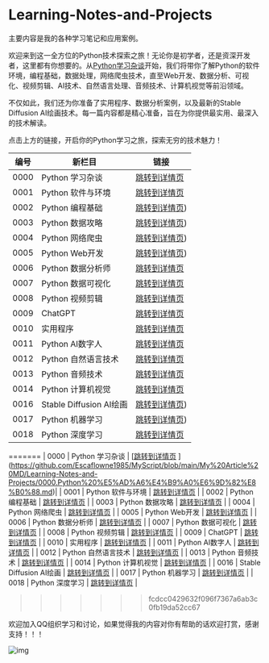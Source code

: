 # Learning-Notes-and-Projects
 主要内容是我的各种学习笔记和应用案例。



欢迎来到这一全方位的Python技术探索之旅！无论你是初学者，还是资深开发者，这里都有你想要的。从[Python学习杂谈](https://github.com/Escaflowne1985/Learning-Notes-and-Projects/blob/main/0000.Python%20%E5%AD%A6%E4%B9%A0%E6%9D%82%E8%B0%88.md)开始，我们将带你了解Python的软件环境，编程基础，数据处理，网络爬虫技术，直至Web开发、数据分析、可视化、视频剪辑、AI技术、自然语言处理、音频技术、计算机视觉等前沿领域。

不仅如此，我们还为你准备了实用程序、数据分析案例，以及最新的Stable Diffusion AI绘画技术。每一篇内容都是精心准备，旨在为你提供最实用、最深入的技术解读。

点击上方的链接，开启你的Python学习之旅，探索无穷的技术魅力！


| 编号 | 新栏目                  | 链接                                                         |
| ---- | ----------------------- | ------------------------------------------------------------ |
| 0000 | Python 学习杂谈         | [跳转到详情页](https://github.com/Escaflowne1985/MyScript/blob/main/My%20Article%20MD/Learning-Notes-and-Projects/0000.Python%20%E5%AD%A6%E4%B9%A0%E6%9D%82%E8%B0%88.md) |
| 0001 | Python 软件与环境       | [跳转到详情页](https://github.com/Escaflowne1985/MyScript/blob/main/My%20Article%20MD/Learning-Notes-and-Projects/0100.Python%20%E8%BD%AF%E4%BB%B6%E4%B8%8E%E7%8E%AF%E5%A2%83.md)|
| 0002 | Python 编程基础         | [跳转到详情页](https://github.com/Escaflowne1985/MyScript/blob/main/My%20Article%20MD/Learning-Notes-and-Projects/0200.Python%20%E7%BC%96%E7%A8%8B%E5%9F%BA%E7%A1%80.md))|
| 0003 | Python 数据攻略         | [跳转到详情页](https://github.com/Escaflowne1985/MyScript/blob/main/My%20Article%20MD/Learning-Notes-and-Projects/0300.Python%20%E6%95%B0%E6%8D%AE%E6%94%BB%E7%95%A5.md))|
| 0004 | Python 网络爬虫         | [跳转到详情页](https://github.com/Escaflowne1985/MyScript/blob/main/My%20Article%20MD/Learning-Notes-and-Projects/0400.Python%20%E7%BD%91%E7%BB%9C%E7%88%AC%E8%99%AB.md))|
| 0005 | Python Web开发          | [跳转到详情页](https://github.com/Escaflowne1985/MyScript/blob/main/My%20Article%20MD/Learning-Notes-and-Projects/0500.Python%20Web%E5%BC%80%E5%8F%91.md))|
| 0006 | Python 数据分析师       | [跳转到详情页](https://github.com/Escaflowne1985/MyScript/blob/main/My%20Article%20MD/Learning-Notes-and-Projects/0600.Python%20%E6%95%B0%E6%8D%AE%E5%88%86%E6%9E%90%E5%B8%88.md) |
| 0007 | Python 数据可视化       | [跳转到详情页](https://github.com/Escaflowne1985/MyScript/blob/main/My%20Article%20MD/Learning-Notes-and-Projects/0700.Python%20%E6%95%B0%E6%8D%AE%E5%8F%AF%E8%A7%86%E5%8C%96.md) |
| 0008 | Python 视频剪辑         | [跳转到详情页](https://github.com/Escaflowne1985/MyScript/blob/main/My%20Article%20MD/Learning-Notes-and-Projects/0800.Python%20%E8%A7%86%E9%A2%91%E5%89%AA%E8%BE%91.md)|
| 0009 | ChatGPT                 | [跳转到详情页](https://github.com/Escaflowne1985/MyScript/blob/main/My%20Article%20MD/Learning-Notes-and-Projects/0900.ChatGPT.md) |
| 0010 | 实用程序                | [跳转到详情页](https://github.com/Escaflowne1985/MyScript/blob/main/My%20Article%20MD/Learning-Notes-and-Projects/1000.Python%20%E5%AE%9E%E7%94%A8%E7%A8%8B%E5%BA%8F.md) |
| 0011 | Python AI数字人         | [跳转到详情页](https://github.com/Escaflowne1985/MyScript/blob/main/My%20Article%20MD/Learning-Notes-and-Projects/1100.Python%20AI%E6%95%B0%E5%AD%97%E4%BA%BA.md) |
| 0012 | Python 自然语言技术     | [跳转到详情页](https://github.com/Escaflowne1985/MyScript/blob/main/My%20Article%20MD/Learning-Notes-and-Projects/1200.Python%20%E8%87%AA%E7%84%B6%E8%AF%AD%E8%A8%80%E6%8A%80%E6%9C%AF.md) |
| 0013 | Python 音频技术         | [跳转到详情页](https://github.com/Escaflowne1985/MyScript/blob/main/My%20Article%20MD/Learning-Notes-and-Projects/1300.Python%20%E9%9F%B3%E9%A2%91%E6%8A%80%E6%9C%AF.md) |
| 0014 | Python 计算机视觉       | [跳转到详情页](https://github.com/Escaflowne1985/MyScript/blob/main/My%20Article%20MD/Learning-Notes-and-Projects/1400.Python%20%E8%AE%A1%E7%AE%97%E6%9C%BA%E8%A7%86%E8%A7%89.md) |
| 0016 | Stable Diffusion AI绘画 | [跳转到详情页](https://github.com/Escaflowne1985/MyScript/blob/main/My%20Article%20MD/Learning-Notes-and-Projects/1600.Stable%20Diffusion%20AI%E7%BB%98%E7%94%BB.md))|
| 0017 | Python 机器学习       | [跳转到详情页](https://github.com/Escaflowne1985/MyScript/blob/main/My%20Article%20MD/Learning-Notes-and-Projects/1700.Python%20%E6%9C%BA%E5%99%A8%E5%AD%A6%E4%B9%A0.md))|
| 0018 | Python 深度学习       | [跳转到详情页](https://github.com/Escaflowne1985/MyScript/blob/main/My%20Article%20MD/Learning-Notes-and-Projects/1800.Python%20%E6%B7%B1%E5%BA%A6%E5%AD%A6%E4%B9%A0.md) |
=======
| 0000 | Python 学习杂谈         | [[跳转到详情页](https://github.com/Escaflowne1985/MyScript/blob/main/My%20Article%20MD/) ](https://github.com/Escaflowne1985/MyScript/blob/main/My%20Article%20MD/Learning-Notes-and-Projects/0000.Python%20%E5%AD%A6%E4%B9%A0%E6%9D%82%E8%B0%88.md)|
| 0001 | Python 软件与环境       | [跳转到详情页]([https://github.com/Escaflowne1985/Learning-Notes-and-Projects/blob/main/0100.Python%20%E8%BD%AF%E4%BB%B6%E4%B8%8E%E7%8E%AF%E5%A2%83.md](https://github.com/Escaflowne1985/MyScript/blob/main/My%20Article%20MD/Learning-Notes-and-Projects/0100.Python%20%E8%BD%AF%E4%BB%B6%E4%B8%8E%E7%8E%AF%E5%A2%83.md)) |
| 0002 | Python 编程基础         | [跳转到详情页]([https://github.com/Escaflowne1985/Learning-Notes-and-Projects/blob/main/0200.Python%20%E7%BC%96%E7%A8%8B%E5%9F%BA%E7%A1%80.md](https://github.com/Escaflowne1985/MyScript/blob/main/My%20Article%20MD/Learning-Notes-and-Projects/0200.Python%20%E7%BC%96%E7%A8%8B%E5%9F%BA%E7%A1%80.md)) |
| 0003 | Python 数据攻略         | [跳转到详情页]([https://github.com/Escaflowne1985/Learning-Notes-and-Projects/blob/main/0300.Python%20%E6%95%B0%E6%8D%AE%E6%94%BB%E7%95%A5.md](https://github.com/Escaflowne1985/MyScript/blob/main/My%20Article%20MD/Learning-Notes-and-Projects/0300.Python%20%E6%95%B0%E6%8D%AE%E6%94%BB%E7%95%A5.md)) |
| 0004 | Python 网络爬虫         | [跳转到详情页]([https://github.com/Escaflowne1985/Learning-Notes-and-Projects/blob/main/0400.Python%20%E7%BD%91%E7%BB%9C%E7%88%AC%E8%99%AB.md](https://github.com/Escaflowne1985/MyScript/blob/main/My%20Article%20MD/Learning-Notes-and-Projects/0400.Python%20%E7%BD%91%E7%BB%9C%E7%88%AC%E8%99%AB.md)) |
| 0005 | Python Web开发          | [跳转到详情页]([https://github.com/Escaflowne1985/Learning-Notes-and-Projects/blob/main/0500.Python%20Web%E5%BC%80%E5%8F%91.md](https://github.com/Escaflowne1985/MyScript/blob/main/My%20Article%20MD/Learning-Notes-and-Projects/0500.Python%20Web%E5%BC%80%E5%8F%91.md)) |
| 0006 | Python 数据分析师       | [跳转到详情页]([https://github.com/Escaflowne1985/Learning-Notes-and-Projects/blob/main/0600.Python%20%E6%95%B0%E6%8D%AE%E5%88%86%E6%9E%90%E5%B8%88.md](https://github.com/Escaflowne1985/MyScript/blob/main/My%20Article%20MD/Learning-Notes-and-Projects/0600.Python%20%E6%95%B0%E6%8D%AE%E5%88%86%E6%9E%90%E5%B8%88.md)) |
| 0007 | Python 数据可视化       | [跳转到详情页]([https://github.com/Escaflowne1985/Learning-Notes-and-Projects/blob/main/0700.Python%20%E6%95%B0%E6%8D%AE%E5%8F%AF%E8%A7%86%E5%8C%96.md](https://github.com/Escaflowne1985/MyScript/blob/main/My%20Article%20MD/Learning-Notes-and-Projects/0700.Python%20%E6%95%B0%E6%8D%AE%E5%8F%AF%E8%A7%86%E5%8C%96.md)) |
| 0008 | Python 视频剪辑         | [跳转到详情页]([https://github.com/Escaflowne1985/Learning-Notes-and-Projects/blob/main/0800.Python%20%E8%A7%86%E9%A2%91%E5%89%AA%E8%BE%91.md](https://github.com/Escaflowne1985/MyScript/blob/main/My%20Article%20MD/Learning-Notes-and-Projects/0800.Python%20%E8%A7%86%E9%A2%91%E5%89%AA%E8%BE%91.md)) |
| 0009 | ChatGPT                 | [跳转到详情页]([https://github.com/Escaflowne1985/Learning-Notes-and-Projects/blob/main/0900.ChatGPT.md](https://github.com/Escaflowne1985/MyScript/blob/main/My%20Article%20MD/Learning-Notes-and-Projects/0900.ChatGPT.md)) |
| 0010 | 实用程序                | [跳转到详情页]([https://github.com/Escaflowne1985/Learning-Notes-and-Projects/blob/main/1000.%E5%AE%9E%E7%94%A8%E7%A8%8B%E5%BA%8F.md](https://github.com/Escaflowne1985/MyScript/blob/main/My%20Article%20MD/Learning-Notes-and-Projects/1000.Python%20%E5%AE%9E%E7%94%A8%E7%A8%8B%E5%BA%8F.md)) |
| 0011 | Python AI数字人         | [跳转到详情页]([https://github.com/Escaflowne1985/Learning-Notes-and-Projects/blob/main/1100.Python%20AI%E6%95%B0%E5%AD%97%E4%BA%BA.md](https://github.com/Escaflowne1985/MyScript/blob/main/My%20Article%20MD/Learning-Notes-and-Projects/1100.Python%20AI%E6%95%B0%E5%AD%97%E4%BA%BA.md)) |
| 0012 | Python 自然语言技术     | [跳转到详情页]([https://github.com/Escaflowne1985/Learning-Notes-and-Projects/blob/main/1200.Python%20%E8%87%AA%E7%84%B6%E8%AF%AD%E8%A8%80%E6%8A%80%E6%9C%AF.md](https://github.com/Escaflowne1985/MyScript/blob/main/My%20Article%20MD/Learning-Notes-and-Projects/1200.Python%20%E8%87%AA%E7%84%B6%E8%AF%AD%E8%A8%80%E6%8A%80%E6%9C%AF.md)) |
| 0013 | Python 音频技术         | [跳转到详情页]([https://github.com/Escaflowne1985/Learning-Notes-and-Projects/blob/main/1300.Python%20%E9%9F%B3%E9%A2%91%E6%8A%80%E6%9C%AF.md](https://github.com/Escaflowne1985/MyScript/blob/main/My%20Article%20MD/Learning-Notes-and-Projects/1300.Python%20%E9%9F%B3%E9%A2%91%E6%8A%80%E6%9C%AF.md)) |
| 0014 | Python 计算机视觉       | [跳转到详情页]([https://github.com/Escaflowne1985/Learning-Notes-and-Projects/blob/main/1400.Python%20%E8%AE%A1%E7%AE%97%E6%9C%BA%E8%A7%86%E8%A7%89.md](https://github.com/Escaflowne1985/MyScript/blob/main/My%20Article%20MD/Learning-Notes-and-Projects/1400.Python%20%E8%AE%A1%E7%AE%97%E6%9C%BA%E8%A7%86%E8%A7%89.md)) |
| 0016 | Stable Diffusion AI绘画 | [跳转到详情页]([https://github.com/Escaflowne1985/Learning-Notes-and-Projects/blob/main/1600.Stable%20Diffusion%20AI%E7%BB%98%E7%94%BB.md](https://github.com/Escaflowne1985/MyScript/blob/main/My%20Article%20MD/Learning-Notes-and-Projects/1600.Stable%20Diffusion%20AI%E7%BB%98%E7%94%BB.md)) |
| 0017 | Python 机器学习       | [跳转到详情页]([https://github.com/Escaflowne1985/Learning-Notes-and-Projects/blob/main/1500.Python%20%E6%95%B0%E6%8D%AE%E5%88%86%E6%A1%88%E4%BE%8B.md](https://github.com/Escaflowne1985/MyScript/blob/main/My%20Article%20MD/Learning-Notes-and-Projects/1700.Python%20%E6%9C%BA%E5%99%A8%E5%AD%A6%E4%B9%A0.md)) |
| 0018 | Python 深度学习       | [跳转到详情页]([https://github.com/Escaflowne1985/Learning-Notes-and-Projects/blob/main/1500.Python%20%E6%95%B0%E6%8D%AE%E5%88%86%E6%A1%88%E4%BE%8B.md](https://github.com/Escaflowne1985/MyScript/blob/main/My%20Article%20MD/Learning-Notes-and-Projects/1800.Python%20%E6%B7%B1%E5%BA%A6%E5%AD%A6%E4%B9%A0.md)) |
>>>>>>> fcdcc0429632f096f7367a6ab3c0fb19da52cc67



欢迎加入QQ组织学习和讨论，如果觉得我的内容对你有帮助的话欢迎打赏，感谢支持！！！



![img](https://m.qpic.cn/psc?/V13uuYuJ2n1EXp/6tCTPh7N*X6CBkvkDvKlZS*QDbyoiOzUUh1BXihc7CDPHuTE7WbvFw*NsVJ3bQkIb7HyWsr4OzWTpFVUdUgtxMsMqydXhtDZ9p3nH03AsuA!/b&bo=CQSsAgAAAAABB4M!&rf=viewer_4)
